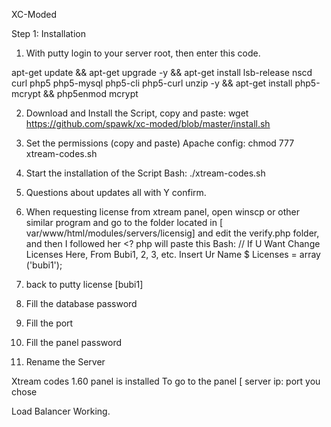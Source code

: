 XC-Moded


Step 1:
Installation
1. With putty login to your server root, then enter this code.

apt-get update && apt-get upgrade -y && apt-get install lsb-release nscd curl php5 php5-mysql php5-cli php5-curl unzip -y && apt-get install php5-mcrypt && php5enmod mcrypt

2. Download and Install the Script, copy and paste:
wget https://github.com/spawk/xc-moded/blob/master/install.sh

3. Set the permissions (copy and paste)
Apache config:
chmod 777 xtream-codes.sh

4. Start the installation of the Script
Bash:
./xtream-codes.sh

5. Questions about updates all with Y confirm.

6. When requesting license from xtream panel, open winscp or other similar program and go to the folder located in
[
var/www/html/modules/servers/licensig] and edit the verify.php folder, and then I followed her <? php will paste this
Bash:
// If U Want Change Licenses Here, From Bubi1, 2, 3, etc. Insert Ur Name
$ Licenses = array ('bubi1');
7. back to putty license [bubi1]

8. Fill the database password

9. Fill the port

10. Fill the panel password

11. Rename the Server

Xtream codes 1.60 panel is installed
To go to the panel [ server ip: port you chose

Load Balancer Working.
